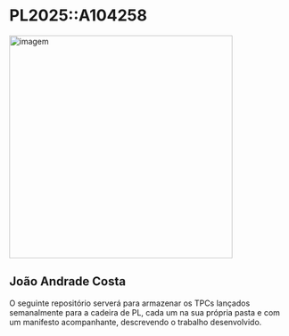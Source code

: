 # PL2025::A104258

<img src =https://github.com/user-attachments/assets/afe8f9d7-90b8-4331-81e3-0b0aaac8c56e alt="imagem" width="400" />

## João Andrade Costa

  O seguinte repositório serverá para armazenar os TPCs lançados semanalmente para a cadeira de PL, cada um na sua própria pasta e com um manifesto acompanhante, descrevendo o trabalho desenvolvido.
